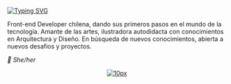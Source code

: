 [![Typing SVG](https://readme-typing-svg.herokuapp.com?color=392E01&size=26&lines=%C2%A1Hola!+Soy+Tania+%F0%9F%90%AD✨)](https://git.io/typing-svg)

Front-end Developer chilena, dando sus primeros pasos en el mundo de la tecnología. 
Amante de las artes, ilustradora autodidacta con conocimientos en Arquitectura y Diseño. En búsqueda de nuevos conocimientos, abierta a nuevos desafios y proyectos.

_🌸 She/her_


<p align="center"><a href="https://ibb.co/WgtGHdw"><img src="https://i.ibb.co/KqdJQrq/me.png" alt="10px" border="0"></a></p>


<!--
**tanimikyu/tanimikyu** is a ✨ _special_ ✨ repository because its `README.md` (this file) appears on your GitHub profile.

Here are some ideas to get you started:

- 🔭 I’m currently working on ...
- 🌱 I’m currently learning ...
- 👯 I’m looking to collaborate on ...
- 🤔 I’m looking for help with ...
- 💬 Ask me about ...
- 📫 How to reach me: ...
- 😄 Pronouns: ...
- ⚡ Fun fact: ...
-->
